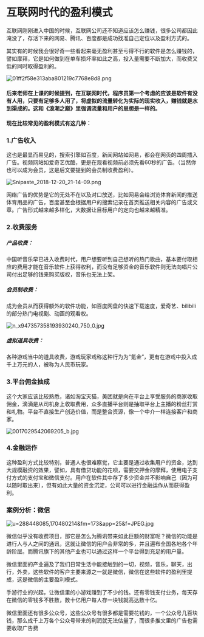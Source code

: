 # 互联网时代的盈利模式

​        互联网刚刚进入中国的时候，互联网公司还不知道应该怎么赚钱，很多公司都因此淹没了，存活下来的网易、腾讯、百度都是成功找准自己定位以及盈利方式的。

​        其实有的时候我会很好奇一些看起来毫无盈利甚至亏得不行的软件是怎么赚钱的，譬如摩拜，它是如何做到在单车损坏率如此之高，投入量需要不断加大，而收费又低的同时取得盈利的。

![01ff2f58e313aba801219c7768e8d8.png](https://github.com/beilineili/huangjzmhomework/blob/gh-pages/images/01ff2f58e313aba801219c7768e8d8.png?raw=true)



####        后来老师在上课的时候提到，在互联网时代，程序员第一个考虑的应该是软件有没有人用，只要有足够多人用了，将虚拟的流量转化为实际的现实收入，赚钱就是水到渠成的。这和《浪潮之巅》里强调流量和用户的思想是一样的。

   

####     现在比较常见的盈利模式有这几种：

### 1.广告收入

​       这也是最显而易见的，搜索引擎如百度，新闻网站如网易，都会在网页的四周插入广告。视频网站如爱奇艺优酷，更是在观看视频前必须先看60秒的广告。（当然你也可以成为会员，这是后文要提到的会员制收费盈利）。

![Snipaste_2018-12-20_21-14-09.png](https://github.com/beilineili/huangjzmhomework/blob/gh-pages/images/Snipaste_2018-12-20_21-14-09.png?raw=true)



​       网络广告的优势是它的无处不在以及对口放送，比如网易会给浏览体育新闻的推送体育用品的广告，百度甚至会根据用户的搜索记录在首页推送相关内容的广告或文章。广告形式越来越多样化，大数据让目标用户的定向也越来越精准。



### 2.收费服务

##### 产品收费：

中国听音乐早已进入收费时代，用户想要听到自己想听的热门歌曲，基本要付取相应的费用才能在音乐软件上获得权利，而没有足够资金的音乐软件则无法向唱片公司付出足够的钱来购买版权，音乐也无法上架。



##### 会员制收费：

成为会员从而获得额外的软件功能，如百度网盘的快速下载速度，爱奇艺、bilibili的部分热门电视剧、动画的观看权。

![n_x947357358193930240_750_0.jpg](https://github.com/beilineili/huangjzmhomework/blob/gh-pages/images/n_x947357358193930240_750_0.jpg?raw=true)



##### 虚拟道具收费：

各种游戏当中的道具收费，游戏玩家戏称这种行为为“氪金”，更有在游戏中投入成千上万元的人，被称为人民币玩家。



### 3.平台佣金抽成

这个大家应该比较熟悉，诸如淘宝天猫，美团就是向在平台上享受服务的商家收取佣金，滴滴是从司机身上收取费用，众多直播平台则是抽取平台上主播的粉丝打赏和礼物。平台不直接生产创造价值，而是整合资源，像一个中介一样连接客户和商家。



![0017029542069205_b.jpg](https://github.com/beilineili/huangjzmhomework/blob/gh-pages/images/0017029542069205_b.jpg?raw=true)

### 4.金融运作

​        这种盈利方式比较特别，普通人也很难察觉，它主要是通过收集用户的资金，达到大规模融资的效果，譬如，具有借贷功能的花呗，需要交押金的摩拜，使用电子支付方式的支付宝和微信支付。用户在软件其中存了多少资金并不影响自己（因为可以随时取出来），但有如此大量的资金沉淀，公司可以进行金融运作从而获得盈利。



### 案例分析：微信

![u=288448085,170480214&fm=173&app=25&f=JPEG.jpg](https://github.com/beilineili/huangjzmhomework/blob/gh-pages/images/u=288448085,170480214&fm=173&app=25&f=JPEG.jpg?raw=true)

​        微信似乎没有收费项目，那它是怎么为腾讯带来如此巨额的财富呢？微信的功能是进行人与人之间的通讯，这就让微信的用户会非常的多，并且遍布全国各地各个年龄阶层。而腾讯旗下的其他产业也可以通过这样一个平台得到充足的用户量。

​        微信里面的产业遍及了我们日常生活中能接触到的一切，视频，音乐，聊天，出行，外卖，这些软件的客户主要来源之一就是微信，微信在这些软件的盈利里提成，这是微信的主要盈利模式。

​        手游行业的兴起，让微信里的小游戏赚到了不少的钱。还有零钱支付业务，每天存在微信的零钱多不胜数，数十亿用户每人存一块钱就高达数十亿。

​       微信里面还有很多公众号，这些公众号有很多都是需要花钱的，一个公众号几百块钱，那么成千上万各个公众号带来的利润就无法估量了，而很多推文里的广告也需要收取广告费

### 